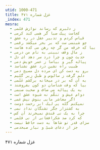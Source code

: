 ```yaml
---
utid: 1000-471
title: غزل شماره ۴۷۱
_index: 471
mesra:
  - ز دلبرم که رساند نوازش قلمی
  - کجاست پیک صبا گر همی کند کرمی
  - قیاس کردم و تدبیر عقل در ره عشق
  - چو شبنمی ست که بر بحر میکشد رقمی
  - بیا که خرقه من گر چه رهن می کده هاست
  - ز مال وقف نبینی به نام من درمی
  - حدیث چون و چرا درد سر دهد ای دل
  - پیاله گیر و بیاسا ز عمر خویش دمی
  - طبیب راه نشین درد عشق نشناسد
  - برو به دست کن ای مرده دل مسیح دمی
  - دلم گرفت ز سالوس و طبلِ زیر گلیم
  - به آن که بر در میخانه برکشم عَلَمی
  - بیا که وقت شناسان دو کون بفروشند
  - به یک پیاله مِیِ صاف و صحبت صنمی
  - دوام عیش و تنعُّم نه شیوه عشق است
  - اگر معاشر مایی بنوش نیش غمی
  - نمیکنم گله یی لیک ابر رحمت دوست
  - به کشتزار جگر تشنگان نداد نمی
  - چرا به یک نی قندش نمیخرند آن کس
  - که کرد صد شکرافشانی از نی قلمی
  - سزای قدر تو شاها به دست حافظ نیست
  - جز از دعای شبیّ و نیاز صبحدمی
---
```

غزل شماره ۴۷۱
